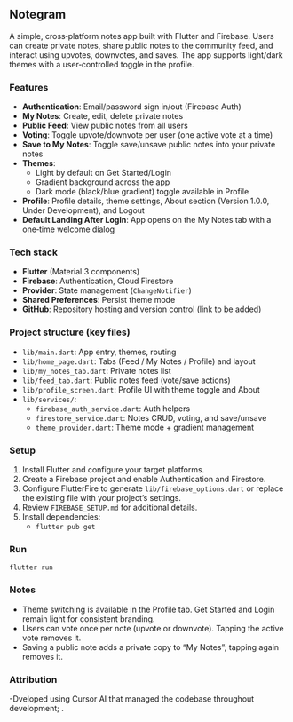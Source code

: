 ## Notegram

A simple, cross‑platform notes app built with Flutter and Firebase. Users can create private notes, share public notes to the community feed, and interact using upvotes, downvotes, and saves. The app supports light/dark themes with a user‑controlled toggle in the profile.

### Features
- **Authentication**: Email/password sign in/out (Firebase Auth)
- **My Notes**: Create, edit, delete private notes
- **Public Feed**: View public notes from all users
- **Voting**: Toggle upvote/downvote per user (one active vote at a time)
- **Save to My Notes**: Toggle save/unsave public notes into your private notes
- **Themes**:
  - Light by default on Get Started/Login
  - Gradient background across the app
  - Dark mode (black/blue gradient) toggle available in Profile
- **Profile**: Profile details, theme settings, About section (Version 1.0.0, Under Development), and Logout
- **Default Landing After Login**: App opens on the My Notes tab with a one‑time welcome dialog

### Tech stack
- **Flutter** (Material 3 components)
- **Firebase**: Authentication, Cloud Firestore
 - **Provider**: State management (`ChangeNotifier`)
 - **Shared Preferences**: Persist theme mode
 - **GitHub**: Repository hosting and version control (link to be added)


### Project structure (key files)
- `lib/main.dart`: App entry, themes, routing
- `lib/home_page.dart`: Tabs (Feed / My Notes / Profile) and layout
- `lib/my_notes_tab.dart`: Private notes list
- `lib/feed_tab.dart`: Public notes feed (vote/save actions)
- `lib/profile_screen.dart`: Profile UI with theme toggle and About
- `lib/services/`:
  - `firebase_auth_service.dart`: Auth helpers
  - `firestore_service.dart`: Notes CRUD, voting, and save/unsave
  - `theme_provider.dart`: Theme mode + gradient management

### Setup
1. Install Flutter and configure your target platforms.
2. Create a Firebase project and enable Authentication and Firestore.
3. Configure FlutterFire to generate `lib/firebase_options.dart` or replace the existing file with your project’s settings.
4. Review `FIREBASE_SETUP.md` for additional details.
5. Install dependencies:
   - `flutter pub get`

### Run
```
flutter run
```

### Notes
- Theme switching is available in the Profile tab. Get Started and Login remain light for consistent branding.
- Users can vote once per note (upvote or downvote). Tapping the active vote removes it.
- Saving a public note adds a private copy to “My Notes”; tapping again removes it.

### Attribution
-Dveloped using Cursor AI that managed the codebase throughout development; .
